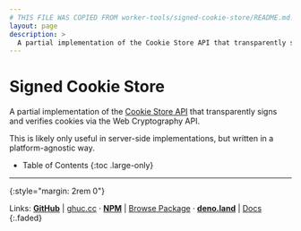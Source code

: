 ```yaml
---
# THIS FILE WAS COPIED FROM worker-tools/signed-cookie-store/README.md! DO NOT MODIFY DIRECTLY!
layout: page
description: >
  A partial implementation of the Cookie Store API that transparently signs and verifies cookies via the Web Cryptography API.
---
```


# Signed Cookie Store
A partial implementation of the [Cookie Store API](https://wicg.github.io/cookie-store)
that transparently signs and verifies cookies via the Web Cryptography API.

This is likely only useful in server-side implementations,
but written in a platform-agnostic way.

<noscript></noscript>
* Table of Contents
{:toc .large-only}

***
{:style="margin: 2rem 0"}

Links:
[__GitHub__](https://github.com/worker-tools/signed-cookie-store)
| [ghuc.cc](https://ghuc.cc/worker-tools/signed-cookie-store/index.ts)
· [__NPM__](https://www.npmjs.com/package/@worker-tools/signed-cookie-store) 
| [Browse Package](https://unpkg.com/browse/@worker-tools/signed-cookie-store/)
· [__deno.land__](https://deno.land/x/signed_cookie_store)
| [Docs](https://doc.deno.land/https://raw.githubusercontent.com/worker-tools/signed-cookie-store/master/index.ts)
{:.faded}
<br/>